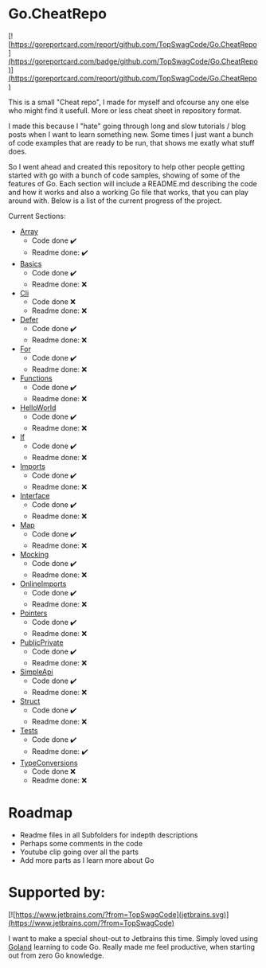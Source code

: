 # Go.CheatRepo

[![https://goreportcard.com/report/github.com/TopSwagCode/Go.CheatRepo](https://goreportcard.com/badge/github.com/TopSwagCode/Go.CheatRepo)](https://goreportcard.com/report/github.com/TopSwagCode/Go.CheatRepo)


This is a small "Cheat repo", I made for myself and ofcourse any one else who might find it usefull. More or less cheat sheet in repository format.

I made this because I "hate" going through long and slow tutorials / blog posts when I want to learn something new. Some times I just want a bunch of code examples that are ready to be run, that shows me exatly what stuff does.

So I went ahead and created this repository to help other people getting started with go with a bunch of code samples, showing of some of the features of Go. Each section will include a README.md describing the code and how it works and also a working Go file that works, that you can play around with. Below is a list of the current progress of the project.

Current Sections:

* [Array](src/Array) 
    * Code done :heavy_check_mark:
    * Readme done: :heavy_check_mark:
* [Basics](src/Basics)
    * Code done :heavy_check_mark:
    * Readme done: :x:
* [Cli](src/Cli)
    * Code done :x:
    * Readme done: :x:
* [Defer](src/Defer)
    * Code done :heavy_check_mark:
    * Readme done: :x:
* [For](src/For)
    * Code done :heavy_check_mark:
    * Readme done: :x:
* [Functions](src/Functions)
    * Code done :heavy_check_mark:
    * Readme done: :x:
* [HelloWorld](src/HelloWorld)
    * Code done :heavy_check_mark:
    * Readme done: :x:
* [If](src/If)
    * Code done :heavy_check_mark:
    * Readme done: :x:
* [Imports](src/Imports)
    * Code done :heavy_check_mark:
    * Readme done: :x:
* [Interface](src/Interface)
    * Code done :heavy_check_mark:
    * Readme done: :x:
* [Map](src/Map)
    * Code done :heavy_check_mark:
    * Readme done: :x:
* [Mocking](src/Mocking)
    * Code done :heavy_check_mark:
    * Readme done: :x:
* [OnlineImports](src/OnlineImports)
    * Code done :heavy_check_mark:
    * Readme done: :x:
* [Pointers](src/Pointers)
    * Code done :heavy_check_mark:
    * Readme done: :x:
* [PublicPrivate](src/PublicPrivate)
    * Code done :heavy_check_mark:
    * Readme done: :x:
* [SimpleApi](src/SimpleApi)
    * Code done :heavy_check_mark:
    * Readme done: :x:
* [Struct](src/Struct)
    * Code done :heavy_check_mark:
    * Readme done: :x:
* [Tests](src/Tests)
    * Code done :heavy_check_mark:
    * Readme done: :heavy_check_mark:
* [TypeConversions](src/TypeConversions)
    * Code done :x:
    * Readme done: :x:


# Roadmap

* Readme files in all Subfolders for indepth descriptions
* Perhaps some comments in the code
* Youtube clip going over all the parts
* Add more parts as I learn more about Go

# Supported by:

[![https://www.jetbrains.com/?from=TopSwagCode](jetbrains.svg)](https://www.jetbrains.com/?from=TopSwagCode)

I want to make a special shout-out to Jetbrains this time. Simply loved using [Goland](https://www.jetbrains.com/go/) learning to code Go. Really made me feel productive, when starting out from zero Go knowledge.